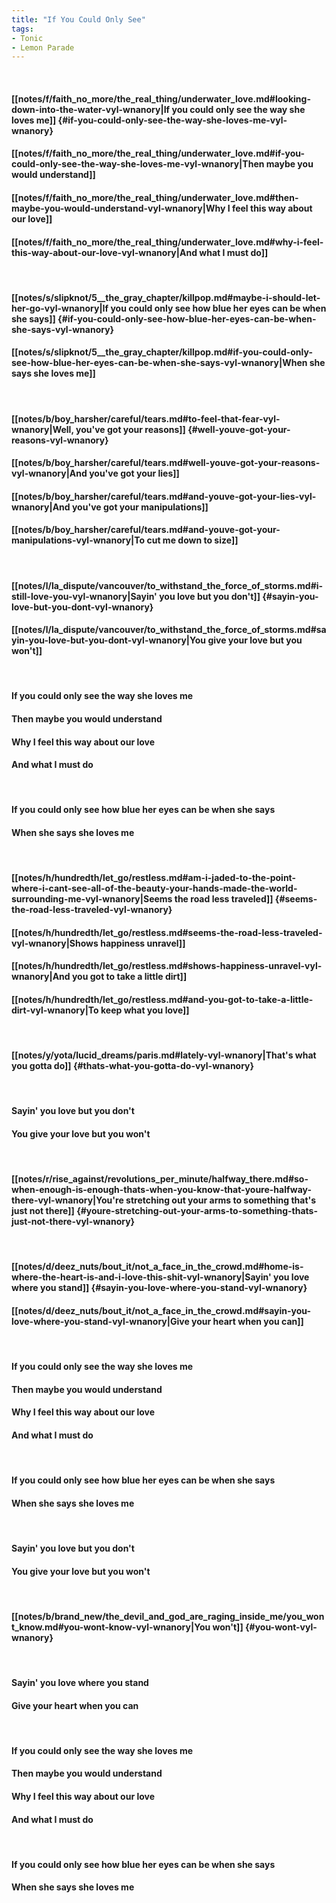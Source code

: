 ```yaml
---
title: "If You Could Only See"
tags:
- Tonic
- Lemon Parade
---
```

&nbsp;
#### [[notes/f/faith_no_more/the_real_thing/underwater_love.md#looking-down-into-the-water-vyl-wnanory|If you could only see the way she loves me]] {#if-you-could-only-see-the-way-she-loves-me-vyl-wnanory}
#### [[notes/f/faith_no_more/the_real_thing/underwater_love.md#if-you-could-only-see-the-way-she-loves-me-vyl-wnanory|Then maybe you would understand]]
#### [[notes/f/faith_no_more/the_real_thing/underwater_love.md#then-maybe-you-would-understand-vyl-wnanory|Why I feel this way about our love]]
#### [[notes/f/faith_no_more/the_real_thing/underwater_love.md#why-i-feel-this-way-about-our-love-vyl-wnanory|And what I must do]]
&nbsp;
#### [[notes/s/slipknot/5__the_gray_chapter/killpop.md#maybe-i-should-let-her-go-vyl-wnanory|If you could only see how blue her eyes can be when she says]] {#if-you-could-only-see-how-blue-her-eyes-can-be-when-she-says-vyl-wnanory}
#### [[notes/s/slipknot/5__the_gray_chapter/killpop.md#if-you-could-only-see-how-blue-her-eyes-can-be-when-she-says-vyl-wnanory|When she says she loves me]]
&nbsp;
#### [[notes/b/boy_harsher/careful/tears.md#to-feel-that-fear-vyl-wnanory|Well, you've got your reasons]] {#well-youve-got-your-reasons-vyl-wnanory}
#### [[notes/b/boy_harsher/careful/tears.md#well-youve-got-your-reasons-vyl-wnanory|And you've got your lies]]
#### [[notes/b/boy_harsher/careful/tears.md#and-youve-got-your-lies-vyl-wnanory|And you've got your manipulations]]
#### [[notes/b/boy_harsher/careful/tears.md#and-youve-got-your-manipulations-vyl-wnanory|To cut me down to size]]
&nbsp;
#### [[notes/l/la_dispute/vancouver/to_withstand_the_force_of_storms.md#i-still-love-you-vyl-wnanory|Sayin' you love but you don't]] {#sayin-you-love-but-you-dont-vyl-wnanory}
#### [[notes/l/la_dispute/vancouver/to_withstand_the_force_of_storms.md#sayin-you-love-but-you-dont-vyl-wnanory|You give your love but you won't]]
&nbsp;
#### If you could only see the way she loves me
#### Then maybe you would understand
#### Why I feel this way about our love
#### And what I must do
&nbsp;
#### If you could only see how blue her eyes can be when she says
#### When she says she loves me
&nbsp;
#### [[notes/h/hundredth/let_go/restless.md#am-i-jaded-to-the-point-where-i-cant-see-all-of-the-beauty-your-hands-made-the-world-surrounding-me-vyl-wnanory|Seems the road less traveled]] {#seems-the-road-less-traveled-vyl-wnanory}
#### [[notes/h/hundredth/let_go/restless.md#seems-the-road-less-traveled-vyl-wnanory|Shows happiness unravel]]
#### [[notes/h/hundredth/let_go/restless.md#shows-happiness-unravel-vyl-wnanory|And you got to take a little dirt]]
#### [[notes/h/hundredth/let_go/restless.md#and-you-got-to-take-a-little-dirt-vyl-wnanory|To keep what you love]]
&nbsp;
#### [[notes/y/yota/lucid_dreams/paris.md#lately-vyl-wnanory|That's what you gotta do]] {#thats-what-you-gotta-do-vyl-wnanory}
&nbsp;
#### Sayin' you love but you don't
#### You give your love but you won't
&nbsp;
#### [[notes/r/rise_against/revolutions_per_minute/halfway_there.md#so-when-enough-is-enough-thats-when-you-know-that-youre-halfway-there-vyl-wnanory|You're stretching out your arms to something that's just not there]] {#youre-stretching-out-your-arms-to-something-thats-just-not-there-vyl-wnanory}
&nbsp;
#### [[notes/d/deez_nuts/bout_it/not_a_face_in_the_crowd.md#home-is-where-the-heart-is-and-i-love-this-shit-vyl-wnanory|Sayin' you love where you stand]] {#sayin-you-love-where-you-stand-vyl-wnanory}
#### [[notes/d/deez_nuts/bout_it/not_a_face_in_the_crowd.md#sayin-you-love-where-you-stand-vyl-wnanory|Give your heart when you can]]
&nbsp;
#### If you could only see the way she loves me
#### Then maybe you would understand
#### Why I feel this way about our love
#### And what I must do
&nbsp;
#### If you could only see how blue her eyes can be when she says
#### When she says she loves me
&nbsp;
#### Sayin' you love but you don't
#### You give your love but you won't
&nbsp;
#### [[notes/b/brand_new/the_devil_and_god_are_raging_inside_me/you_wont_know.md#you-wont-know-vyl-wnanory|You won't]] {#you-wont-vyl-wnanory}
&nbsp;
#### Sayin' you love where you stand
#### Give your heart when you can
&nbsp;
#### If you could only see the way she loves me
#### Then maybe you would understand
#### Why I feel this way about our love
#### And what I must do
&nbsp;
#### If you could only see how blue her eyes can be when she says
#### When she says she loves me
